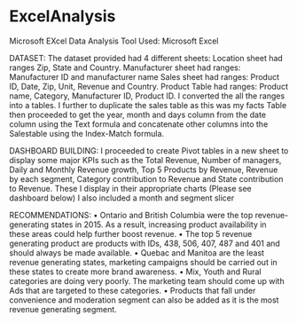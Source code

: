 # ExcelAnalysis
Microsoft EXcel Data Analysis
Tool Used: Microsoft Excel

DATASET:
The dataset provided had 4 different sheets: Location sheet had ranges Zip, State and Country.
Manufacturer sheet had ranges: Manufacturer ID and manufacturer name
Sales sheet had ranges: Product ID, Date, Zip, Unit, Revenue and Country.
Product Table had ranges: Product name, Category, Manufacturer ID, Product ID.
I converted the all the ranges into a tables.
I further to duplicate the sales table as this was my facts Table then proceeded to get the year, month and days column from the date column using the Text formula and concatenate other columns into the Salestable using the Index-Match formula.

DASHBOARD BUILDING:
I proceeded to create Pivot tables in a new sheet to display some major KPIs such as the Total Revenue, Number of managers, Daily and Monthly Revenue growth, Top 5 Products by Revenue, Revenue by each segment, Category contribution to Revenue and State contribution to Revenue.
These I display in their appropriate charts (Please see dashboard below)
I also included a month and segment slicer

RECOMMENDATIONS:
•	Ontario and British Columbia were the top revenue-generating states in 2015. As a result, increasing product availability in these areas could help further boost revenue.
•	The top 5 revenue generating product are products with IDs, 438, 506, 407, 487 and 401 and should always be made available.
•	Quebac and Manitoa are the least revenue generating states, marketing campaigns should be carried out in these states to create more brand awareness.
•	Mix, Youth and Rural categories are doing very poorly. The marketing team should come up with Ads that are targeted to these categories.
•	Products that fall under convenience and moderation segment can also be added as it is the most revenue generating segment.


